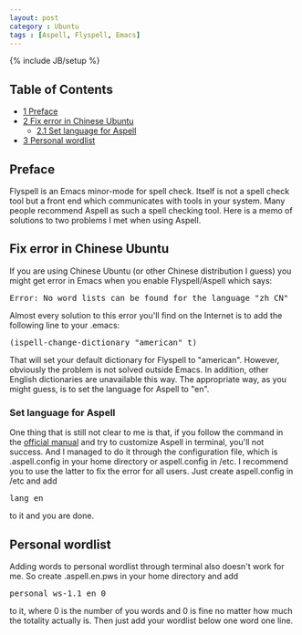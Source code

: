 ```yaml
---
layout: post
category : Ubuntu
tags : [Aspell, Flyspell, Emacs]
---
```

{% include JB/setup %}


<div id="table-of-contents">
<h2>Table of Contents</h2>
<div id="text-table-of-contents">
<ul>
<li><a href="#sec-1">1 Preface</a></li>
<li><a href="#sec-2">2 Fix error in Chinese Ubuntu</a>
<ul>
<li><a href="#sec-2-1">2.1 Set language for Aspell</a></li>
</ul>
</li>
<li><a href="#sec-3">3 Personal wordlist</a></li>
</ul>
</div>
</div>
<!-- more -->
<div id="outline-container-1" class="outline-2">
<h2 id="sec-1">Preface</h2>
<div class="outline-text-2" id="text-1">

<p>Flyspell is an Emacs minor-mode for spell check. Itself is not a spell check
tool but a front end which communicates with tools in your system. Many people
recommend Aspell as such a spell checking tool. Here is a memo of solutions to
two problems I met when using Aspell.
</p></div>

</div>

<div id="outline-container-2" class="outline-2">
<h2 id="sec-2">Fix error in Chinese Ubuntu</h2>
<div class="outline-text-2" id="text-2">

<p>If you are using Chinese Ubuntu (or other Chinese distribution I guess) you
might get error in Emacs when you enable Flyspell/Aspell which says:
</p>


<pre class="example">Error: No word lists can be found for the language "zh_CN"
</pre>

<p>
Almost every solution to this error you'll find on the Internet is to add the
following line to your .emacs:
</p>


<pre class="example">(ispell-change-dictionary "american" t)
</pre>

<p>
That will set your default dictionary for Flyspell to "american". However,
obviously the problem is not solved outside Emacs. In addition, other English
dictionaries are unavailable this way. The appropriate way, as you might
guess, is to set the language for Aspell to "en".
</p>
</div>

<div id="outline-container-2-1" class="outline-3">
<h3 id="sec-2-1">Set language for Aspell</h3>
<div class="outline-text-3" id="text-2-1">

<p>One thing that is still not clear to me is that, if you follow the command in
the <a href="http://aspell.net/man-html/">official manual</a> and try to customize Aspell in terminal, you'll not success.
And I managed to do it through the configuration file, which is .aspell.config
in your home directory or aspell.config in /etc. I recommend you to use the
latter to fix the error for all users. Just create aspell.config in /etc and
add
</p>


<pre class="example">lang en
</pre>

<p>
to it and you are done.
</p></div>
</div>

</div>

<div id="outline-container-3" class="outline-2">
<h2 id="sec-3">Personal wordlist</h2>
<div class="outline-text-2" id="text-3">

<p>Adding words to personal wordlist through terminal also doesn't work for me.
So create .aspell.en.pws in your home directory and add
</p>


<pre class="example">personal_ws-1.1 en 0
</pre>

<p>
to it, where 0 is the number of you words and 0 is fine no matter how much the
totality actually is. Then just add your wordlist below one word one line.
</p></div>
</div>

